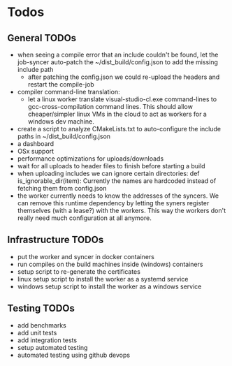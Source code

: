 # Todos

## General TODOs

- when seeing a compile error that an include couldn't be found, let the job-syncer auto-patch the ~/dist_build/config.json to add the missing include path
    - after patching the config.json we could re-upload the headers and restart the compile-job
- compiler command-line translation:
    - let a linux worker translate visual-studio-cl.exe command-lines to gcc-cross-compilation command lines. This should allow cheaper/simpler linux VMs in the cloud to act as workers for a windows dev machine.
- create a script to analyze CMakeLists.txt to auto-configure the include paths in ~/dist_build/config.json
- a dashboard
- OSx support
- performance optimizations for uploads/downloads
- wait for all uploads to header files to finish before starting a build
- when uploading includes we can ignore certain directories:
        def is_ignorable_dir(item):
  Currently the names are hardcoded instead of fetching them from config.json
- the worker currently needs to know the addresses of the syncers. 
  We can remove this runtime dependency by letting the syners register themselves (with a lease?) with the workers.
  This way the workers don't really need much configuration at all anymore.

## Infrastructure TODOs

- put the worker and syncer in docker containers
- run compiles on the build machines inside (windows) containers
- setup script to re-generate the certificates
- linux setup script to install the worker as a systemd service
- windows setup script to install the worker as a windows service


## Testing TODOs
- add benchmarks
- add unit tests
- add integration tests
- setup automated testing
- automated testing using github devops


